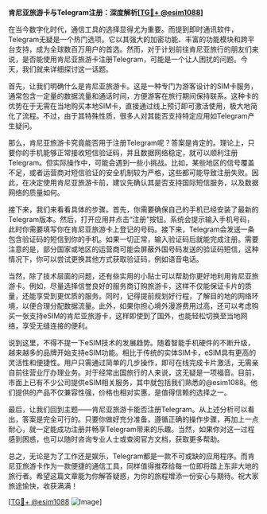 **肯尼亚旅游卡与Telegram注册：深度解析[[TG💪+ @esim1088](https://t.me/s/esim1088)]**

在当今数字化时代，通信工具的选择显得尤为重要。而提到即时通讯软件，Telegram无疑是一个热门选项。它以其强大的加密功能、丰富的功能模块和跨平台支持，成为全球数百万用户的首选。然而，对于计划前往肯尼亚旅行的朋友们来说，是否能使用肯尼亚旅游卡注册Telegram，可能是一个让人困扰的问题。今天，我们就来详细探讨这一话题。

首先，让我们明确什么是肯尼亚旅游卡。这是一种专门为游客设计的SIM卡服务，通常包含一定量的数据流量和通话时间，方便游客在旅行期间保持联系。这种卡的优势在于无需在当地购买本地SIM卡，直接通过线上预订即可激活使用，极大地简化了流程。不过，由于其特殊性质，很多人对其能否支持特定应用如Telegram产生疑问。

那么，肯尼亚旅游卡究竟能否用于注册Telegram呢？答案是肯定的。理论上，只要你的手机能够正常接收短信验证码，并且数据网络稳定，就可以顺利注册Telegram。但实际操作中，可能会遇到一些小挑战。比如，某些地区的信号覆盖不足，或者运营商对短信验证的安全机制较为严格，这些都可能导致注册失败。因此，在决定使用肯尼亚旅游卡前，建议先确认其是否支持国际短信服务，以及数据网络的质量如何。

接下来，我们来看看具体的步骤。首先，你需要确保自己的手机已经安装了最新的Telegram版本。然后，打开应用并点击“注册”按钮。系统会提示输入手机号码，此时你需要填写你在肯尼亚旅游卡上登记的号码。接下来，Telegram会发送一条包含验证码的短信到你的手机。如果一切正常，输入验证码后就能完成注册。需要注意的是，部分国家或地区的运营商可能会屏蔽外国号码发送的验证码短信，这种情况下，你可以尝试更换其他方式获取验证码，例如语音电话。

当然，除了技术层面的问题，还有些实用的小贴士可以帮助你更好地利用肯尼亚旅游卡。例如，尽量选择信誉良好的服务商订购旅游卡，这样不仅能保证卡片的质量，还能享受到更优质的服务。同时，记得提前规划好行程，了解目的地的网络环境，以便合理分配数据流量。此外，如果你担心境外漫游费用过高，还可以考虑购买一张支持eSIM的肯尼亚旅游卡，这样即使到了国外，也能轻松切换至当地网络，享受无缝连接的便利。

说到这里，不得不提一下eSIM技术的发展趋势。随着智能手机硬件的不断升级，越来越多的品牌开始支持eSIM功能。相比于传统的实体SIM卡，eSIM具有更高的灵活性和便捷性。用户只需通过简单的几步操作，即可在线完成卡片激活，无需亲自前往营业厅办理业务。对于经常出国旅行的人来说，这无疑是一项福音。目前，市面上已有不少公司提供eSIM相关服务，其中就包括我们熟悉的@esim1088。他们提供的产品不仅兼容性强，价格也相对实惠，是值得信赖的选择之一。

最后，让我们回到主题——肯尼亚旅游卡能否注册Telegram。从上述分析可以看出，答案是完全可行的。只要你做好充分准备，遵循正确的操作步骤，再加上一点耐心，就一定能成功注册并畅享Telegram带来的乐趣。当然，如果你对这一过程感到困惑，也可以随时咨询专业人士或查阅官方文档，获取更多帮助。

总之，无论是为了工作还是娱乐，Telegram都是一款不可或缺的应用程序。而肯尼亚旅游卡作为一款便捷的通信工具，同样值得推荐给每一位即将踏上东非大地的旅行者。希望这篇文章能为你解答疑惑，为你的旅程增添一份安心与期待。祝大家旅途愉快，收获满满！

[[TG💪+ @esim1088](https://t.me/s/esim1088) ![Image](https://i.postimg.cc/4NQfJmqS/Snipaste-2025-05-13-00-14-12.png)]